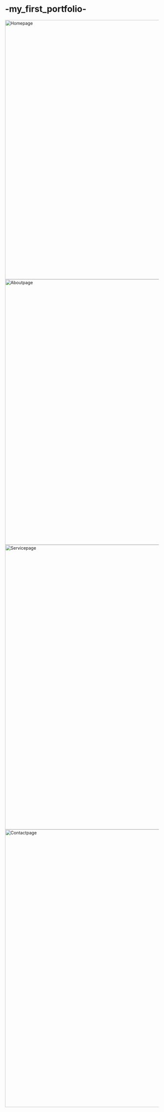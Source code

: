 ﻿# -my_first_portfolio-
<img width="1833" height="847" alt="Homepage" src="https://github.com/user-attachments/assets/0a9459b9-4d01-43e6-bbb9-56173a784804" />
<img width="1791" height="867" alt="Aboutpage" src="https://github.com/user-attachments/assets/fc65c1c5-976c-4b03-a1b0-02ea84662a31" />
<img wid<img width="1802" height="930" alt="Servicepage" src="https://github.com/user-attachments/assets/dbca78f8-d777-41cd-b51c-320c2ec32f72" />
<img width="1783" height="907" alt="Contactpage" src="https://github.com/user-attachments/assets/9be48bab-1ba8-461c-9854-05ec998b5eac" />

